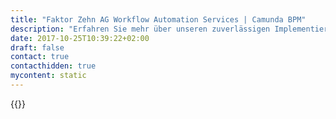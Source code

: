 ```yaml
---
title: "Faktor Zehn AG Workflow Automation Services | Camunda BPM"
description: "Erfahren Sie mehr über unseren zuverlässigen Implementierungspartner Faktor Zehn GmbH. Camunda ist der Marktführer für Workflow-Automatisierung und Geschäftsprozessmanagement. Holen Sie sich heute Ihre 30-Tage-Testversion."
date: 2017-10-25T10:39:22+02:00
draft: false
contact: true
contacthidden: true
mycontent: static
---
```

{{<partner-single
company="Faktor Zehn AG"
type="si"
website="https://www.faktorzehn.de/de/startseite.html"
countrycode="de"
city="München"
description="Die Faktor Zehn AG ist Spezialist für die IT der Versicherungswirtschaft. Als Softwarehaus bietet Faktor Zehn Lösungen für die Assekuranz auf Basis einer modernen Java-Architektur an. Das Portfolio umfasst Produktmanagement-, Bestandsverwaltungs-, Vertriebs- sowie Schadensysteme. Als Teil der ConVista-Gruppe profitiert das Unternehmen von einem Expertennetzwerk und der Erfahrung aus mehr als 350 international erfolgreichen Projekten."
siregion="dach"
level="basic"
logo="//images.ctfassets.net/vpidbgnakfvf/J5fJ9z3zsOcSkoYuWoIm8/ff1efb84496a199d72db48c53270d2b3/logo__2_.png">}}